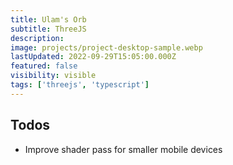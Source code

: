 ```yaml
---
title: Ulam's Orb
subtitle: ThreeJS
description:
image: projects/project-desktop-sample.webp
lastUpdated: 2022-09-29T15:05:00.000Z
featured: false
visibility: visible
tags: ['threejs', 'typescript']
---
```


## Todos

- Improve shader pass for smaller mobile devices
